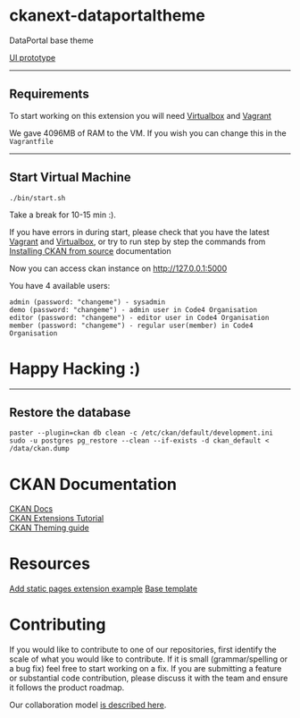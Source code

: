 ckanext-dataportaltheme
=============

DataPortal base theme

[UI prototype](https://www.figma.com/file/P60qSupJkefpT7K4rT5PQuva/Data-Portal?node-id=0%3A1)

------------
Requirements
------------

To start working on this extension you will need [Virtualbox](https://www.virtualbox.org/) and [Vagrant](https://www.vagrantup.com/)

We gave 4096MB of RAM to the VM. If you wish you can change this in the `Vagrantfile`

---------------------
Start Virtual Machine
---------------------
```
./bin/start.sh
```
Take a break for 10-15 min :).  

If you have errors in during start, please check that you have the latest [Vagrant](https://www.vagrantup.com/) and [Virtualbox](https://www.virtualbox.org/), or try to run step by step the commands from [Installing CKAN from source](https://docs.ckan.org/en/latest/maintaining/installing/install-from-source.html) documentation

Now you can access ckan instance on http://127.0.0.1:5000

You have 4 available users:
```
admin (password: "changeme") - sysadmin
demo (password: "changeme") - admin user in Code4 Organisation
editor (password: "changeme") - editor user in Code4 Organisation
member (password: "changeme") - regular user(member) in Code4 Organisation
```

# Happy Hacking :)

-----------------
Restore the database
-----------------
```
paster --plugin=ckan db clean -c /etc/ckan/default/development.ini
sudo -u postgres pg_restore --clean --if-exists -d ckan_default < /data/ckan.dump
```

# CKAN Documentation
[CKAN Docs](https://docs.ckan.org/en/2.8/)  
[CKAN Extensions Tutorial](https://docs.ckan.org/en/2.8/extensions/tutorial.html)  
[CKAN Theming guide](https://docs.ckan.org/en/2.8/theming/)

# Resources
[Add static pages extension example](https://github.com/okfn/ckanext-sa/blob/master/ckanext/sa/plugin.py)
[Base template](https://github.com/ckan/ckan/tree/master/ckan/templates)


# Contributing 

If you would like to contribute to one of our repositories, first identify the scale of what you would like to contribute. If it is small (grammar/spelling or a bug fix) feel free to start working on a fix. If you are submitting a feature or substantial code contribution, please discuss it with the team and ensure it follows the product roadmap. 

Our collaboration model [is described here](WORKFLOW.md).



